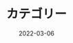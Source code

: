 ---
title: "カテゴリー"
date: 2022-03-06
layout: "categories"
slug: "カテゴリー"
translationKey: "categories"
menu:
    main:
        weight: 7
        params: 
            icon: categories
---